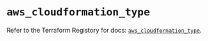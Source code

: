 # `aws_cloudformation_type`

Refer to the Terraform Registory for docs: [`aws_cloudformation_type`](https://registry.terraform.io/providers/hashicorp/aws/5.16.1/docs/resources/cloudformation_type).
